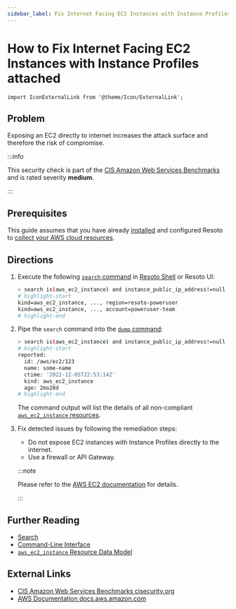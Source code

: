 ```yaml
---
sidebar_label: Fix Internet Facing EC2 Instances with Instance Profiles attached
---
```


# How to Fix Internet Facing EC2 Instances with Instance Profiles attached

```mdx-code-block
import IconExternalLink from '@theme/Icon/ExternalLink';
```

## Problem

Exposing an EC2 directly to internet increases the attack surface and therefore the risk of compromise.

:::info

This security check is part of the [CIS Amazon Web Services Benchmarks](https://cisecurity.org/benchmark/amazon_web_services) and is rated severity **medium**.

:::

## Prerequisites

This guide assumes that you have already [installed](../../../getting-started/install-resoto/index.md) and configured Resoto to [collect your AWS cloud resources](../../../getting-started/configure-resoto/aws.md).

## Directions

1. Execute the following [`search` command](../../../reference/cli/search-commands/search.md) in [Resoto Shell](../../../reference/components/shell.md) or Resoto UI:

   ```bash
   > search is(aws_ec2_instance) and instance_public_ip_address!=null and instance_iam_instance_profile!=null
   # highlight-start
   ​kind=aws_ec2_instance, ..., region=resoto-poweruser
   ​kind=aws_ec2_instance, ..., account=poweruser-team
   # highlight-end
   ```

2. Pipe the `search` command into the [`dump` command](../../../reference/cli/format-commands/dump.md):

   ```bash
   > search is(aws_ec2_instance) and instance_public_ip_address!=null and instance_iam_instance_profile!=null | dump
   # highlight-start
   ​reported:
   ​  id: /aws/ec2/123
   ​  name: some-name
   ​  ctime: '2022-12-05T22:53:14Z'
   ​  kind: aws_ec2_instance
   ​  age: 2mo28d
   # highlight-end
   ```

   The command output will list the details of all non-compliant [`aws_ec2_instance` resources](../../../reference/data-models/aws/index.md#aws_ec2_instance).

3. Fix detected issues by following the remediation steps:

   - Do not expose EC2 instances with Instance Profiles directly to the internet.
   - Use a firewall or API Gateway.

   :::note

   Please refer to the [AWS EC2 documentation](https://docs.aws.amazon.com/AWSEC2/latest/UserGuide/elastic-ip-addresses-eip.html) for details.

   :::

## Further Reading

- [Search](../../../reference/search/index.md)
- [Command-Line Interface](../../../reference/cli/index.md)
- [`aws_ec2_instance` Resource Data Model](../../../reference/data-models/aws/index.md#aws_ec2_instance)

## External Links

- [CIS Amazon Web Services Benchmarks <span class="badge badge--secondary">cisecurity.org <IconExternalLink width="10" height="10" /></span>](https://cisecurity.org/benchmark/amazon_web_services)
- [AWS Documentation <span class="badge badge--secondary">docs.aws.amazon.com <IconExternalLink width="10" height="10" /></span>](https://docs.aws.amazon.com/AWSEC2/latest/UserGuide/elastic-ip-addresses-eip.html)
